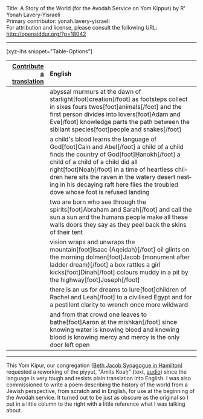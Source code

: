<html>
<head></head>
<body>
Title: A Story of the World (for the Avodah Service on Yom Kippur) by R' Yonah Lavery-Yisraeli<br />
Primary contributor: yonah.lavery-yisraeli<br />
For attribution and license, please consult the following URL: <a href="http://opensiddur.org/?p=18042">http://opensiddur.org/?p=18042</a>
<p />
<hr />

[xyz-ihs snippet="Table-Options"]<table style="margin-left: auto; margin-right: auto;" class="draggable">
<thead><tr><th id="x" style="text-align: right;"><a href="/contributing/upload/">Contribute a translation</a></th><th style="text-align: left;">English</th></tr></thead>
<tbody>
<tr><td style="vertical-align:top;">
<div class="liturgy" lang="he" style="text-align: right;">

</span></div></td>
 
<td style="vertical-align:top;"><div class="english" lang="en">
abyssal murmurs at the dawn of starlight[foot]creation[/foot]
as footsteps collect in sixes fours twos[foot]animals[/foot]
and the first person divides into lovers[foot]Adam and Eve[/foot]
knowledge parts the path between the sibilant species[foot]people and snakes[/foot]
</div></td>
</tr>


<tr>
<td style="vertical-align:top;">
<div class="liturgy" lang="he">

</span></div></td>
 
<td style="vertical-align:top;"><div class="english" lang="en">
a child's blood learns the language of God[foot]Cain and Abel[/foot]
a child of a child finds the country of God[foot]Ḥanokh[/foot]
a child of a child of a child did all right[foot]Noaḥ[/foot]
in a time of heartless children
here sits the raven in the watery desert
nesting in his decaying raft
here flies the troubled dove whose foot
is refused landing 
</div></td>
</tr>


<tr>
<td style="vertical-align:top;">
<div class="liturgy" lang="he">

</span></div></td>
 
<td style="vertical-align:top;"><div class="english" lang="en">
two are born who see through the spirits[foot]Abraham and Sarah[/foot]
and call the sun a sun and the humans people
make all these walls doors they say
as they peel back the skins of their tent
</div></td>
</tr>


<tr>
<td style="vertical-align:top;">
<div class="liturgy" lang="he">

</span></div></td>
 
<td style="vertical-align:top;"><div class="english" lang="en">
vision wraps and unwraps the mountain[foot]Isaac (Aqeidah)[/foot]
oil glints on the morning dolmen[foot]Jacob (monument after ladder dream)[/foot]
a box rattles a girl kicks[foot]Dinah[/foot]
colours muddy in a pit by the highway[foot]Joseph[/foot]
</div></td>
</tr>


<tr>
<td style="vertical-align:top;">
<div class="liturgy" lang="he">

</span></div></td>
 
<td style="vertical-align:top;"><div class="english" lang="en">
there is an us for dreams to lure[foot]children of Rachel and Leah[/foot]
to a civilised Egypt
and for a pestilent clarity
to wrench once more wildward
</div></td>
</tr>


<tr>
<td style="vertical-align:top;">
<div class="liturgy" lang="he">

</span></div></td>
 
<td style="vertical-align:top;"><div class="english" lang="en">
and from that crowd one leaves to bathe[foot]Aaron at the mishkan[/foot]
since knowing water is knowing blood
and knowing blood is knowing mercy
and mercy is the only door left open
</div></td>
</tr>
</tbody></table>

<hr />

This Yom Kipur, our congregation (<a href="https://www.bethjacobsynagogue.ca">Beth Jacob Synagogue in Hamilton</a>) requested a reworking of the piyyut, "Amits Koaḥ" (text, <a href="https://www.hadar.org/tefillah-element/y-av-amitz-koach">audio</a>) since the language is very tough and resists plain translation into English. I was also commissioned to write a poem describing the history of the world from a Jewish perspective, from scratch and in English, for use at the beginning of the Avodah service. It turned out to be just as obscure as the original so I put in a little column to the right with a little reference what I was talking about.
</body>
</html>